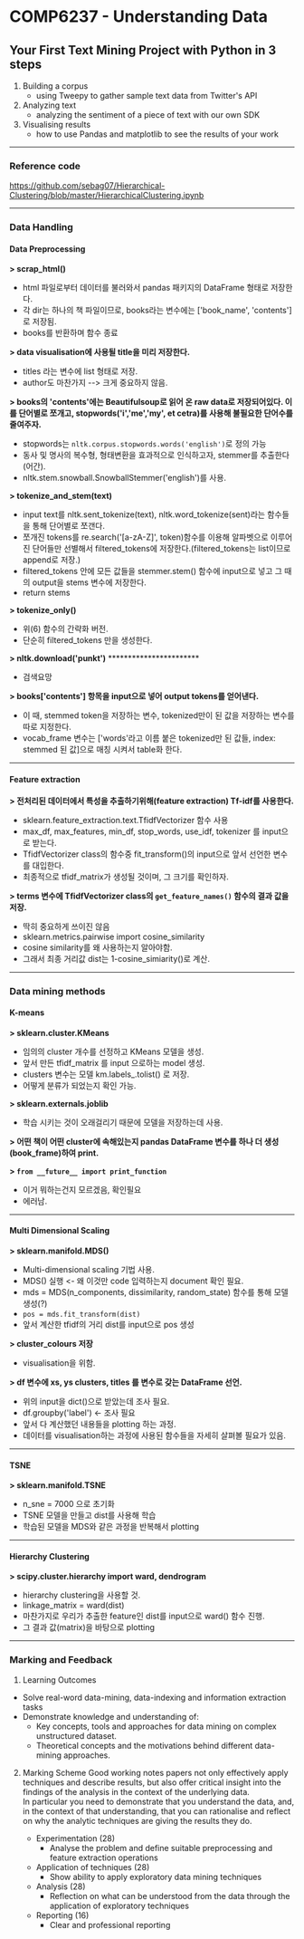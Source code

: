 # COMP6237 - Understanding Data

## Your First Text Mining Project with Python in 3 steps

1. Building a corpus
	- using Tweepy to gather sample text data from Twitter's API
2. Analyzing text
	- analyzing the sentiment of a piece of text with our own SDK
3. Visualising results
	- how to use Pandas and matplotlib to see the results of your work

---

### Reference code ###
https://github.com/sebag07/Hierarchical-Clustering/blob/master/HierarchicalClustering.ipynb

---
### Data Handling
#### Data Preprocessing

__> scrap_html()__   
- html 파일로부터 데이터를 불러와서 pandas 패키지의 DataFrame 형태로 저장한다.   
- 각 dir는 하나의 책 파일이므로, books라는 변수에는 ['book_name', 'contents']로 저장됨.   
- books를 반환하며 함수 종료   

__> data visualisation에 사용될 title을 미리 저장한다.__   
- titles 라는 변수에 list 형태로 저장.   
- author도 마찬가지 --> 크게 중요하지 않음.   

__> books의 'contents'에는 Beautifulsoup로 읽어 온 raw data로 저장되어있다. 이를 단어별로 쪼개고, stopwords('i','me','my', et cetra)를 사용해 불필요한 단어수를 줄여주자.__   
- stopwords는 `nltk.corpus.stopwords.words('english')`로 정의 가능
- 동사 및 명사의 복수형, 형태변환을 효과적으로 인식하고자, stemmer를 추출한다(어간).
- nltk.stem.snowball.SnowballStemmer('english')를 사용.

__> tokenize_and_stem(text)__
- input text를 nltk.sent_tokenize(text), nltk.word_tokenize(sent)라는 함수들을 통해 단어별로 쪼갠다.
- 쪼개진 tokens를 re.search('[a-zA-Z]', token)함수를 이용해 알파벳으로 이루어진 단어들만 선별해서 filtered_tokens에 저장한다.(filtered_tokens는 list이므로 append로 저장.)
- filtered_tokens 안에 모든 값들을 stemmer.stem() 함수에 input으로 넣고 그 때의 output을 stems 변수에 저장한다.
- return stems

__> tokenize_only()__
- 위(6) 함수의 간략화 버전.
- 단순히 filtered_tokens 만을 생성한다.

__> nltk.download('punkt')__ ***********************
- 검색요망

__> books['contents'] 항목을 input으로 넣어 output tokens를 얻어낸다.__
- 이 때, stemmed token을 저장하는 변수, tokenized만이 된 값을 저장하는 변수를 따로 지정한다.
- vocab_frame 변수는 ['words'라고 이름 붙은 tokenized만 된 값들, index: stemmed 된 값]으로 매칭 시켜서 table화 한다.

---

#### Feature extraction
__> 전처리된 데이터에서 특성을 추출하기위해(feature extraction) Tf-idf를 사용한다.__
- sklearn.feature_extraction.text.TfidfVectorizer 함수 사용
- max_df, max_features, min_df, stop_words, use_idf, tokenizer 를 input으로 받는다.
- TfidfVectorizer class의 함수중 fit_transform()의 input으로 앞서 선언한 변수를 대입한다.
- 최종적으로 tfidf_matrix가 생성될 것이며, 그 크기를 확인하자.

__> terms 변수에 TfidfVectorizer class의 `get_feature_names()` 함수의 결과 값을 저장.__
- 딱히 중요하게 쓰이진 않음
- sklearn.metrics.pairwise import cosine_similarity
- cosine similarity를 왜 사용하는지 알아야함.
- 그래서 최종 거리값 dist는 1-cosine_simiarity()로 계산.

---

### Data mining methods
#### K-means
__> sklearn.cluster.KMeans__
- 임의의 cluster 개수를 선정하고 KMeans 모델을 생성.
- 앞서 만든 tfidf_matrix 를 input 으로하는 model 생성.
- clusters 변수는 모델 km.labels_.tolist() 로 저장.
- 어떻게 분류가 되었는지 확인 가능.

__> sklearn.externals.joblib__
- 학습 시키는 것이 오래걸리기 때문에 모델을 저장하는데 사용.

__> 어떤 책이 어떤 cluster에 속해있는지 pandas DataFrame 변수를 하나 더 생성(book_frame)하여 print.__

__> `from __future__ import print_function`__
- 이거 뭐하는건지 모르겠음, 확인필요
- 에러남.

---

#### Multi Dimensional Scaling
__> sklearn.manifold.MDS()__
- Multi-dimensional scaling 기법 사용.
- MDS() 실행 <- 왜 이것만 code 입력하는지 document 확인 필요.
- mds = MDS(n_components, dissimilarity, random_state) 함수를 통해 모델 생성(?)
- `pos = mds.fit_transform(dist)`
- 앞서 계산한 tfidf의 거리 dist를 input으로 pos 생성

__> cluster_colours 저장__
- visualisation을 위함.

__> df 변수에 xs, ys clusters, titles 를 변수로 갖는 DataFrame 선언.__
- 위의 input을 dict()으로 받았는데 조사 필요.
- df.groupby('label') <- 조사 필요
- 앞서 다 계산했던 내용들을 plotting 하는 과정.
- 데이터를 visualisation하는 과정에 사용된 함수들을 자세히 살펴볼 필요가 있음.

---

#### TSNE
__> sklearn.manifold.TSNE__
- n_sne = 7000 으로 초기화
- TSNE 모델을 만들고 dist를 사용해 학습
- 학습된 모델을 MDS와 같은 과정을 반복해서 plotting

---

#### Hierarchy Clustering
__> scipy.cluster.hierarchy import ward, dendrogram__
- hierarchy clustering을 사용할 것.
- linkage_matrix = ward(dist)
- 마찬가지로 우리가 추출한 feature인 dist를 input으로 ward() 함수 진행.
- 그 결과 값(matrix)을 바탕으로 plotting

---

### Marking and Feedback
1. Learning Outcomes
- Solve real-word data-mining, data-indexing and information extraction tasks
- Demonstrate knowledge and understanding of:
	* Key concepts, tools and approaches for data mining on complex unstructured dataset.
	* Theoretical concepts and the motivations behind different data-mining approaches.

2. Marking Scheme
Good working notes papers not only effectively apply techniques and describe results, but also offer critical insight into the findings of the analysis in the context of the underlying data.   
In particular you need to demonstrate that you understand the data, and, in the context of that understanding, that you can rationalise and reflect on why the analytic techniques are giving the results they do.

	- Experimentation (28)
		* Analyse the problem and define suitable preprocessing and feature extraction operations
	- Application of techniques (28)
		* Show ability to apply exploratory data mining techniques
	- Analysis (28)
		* Reflection on what can be understood from the data through the application of exploratory techniques
	- Reporting (16)
		* Clear and professional reporting